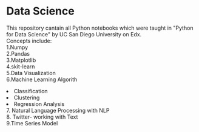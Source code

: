 # Data Science 
This repository cantain all Python notebooks which were taught in "Python for Data Science" by UC San Diego University on Edx.<br>
Concepts include:<br>
 1.Numpy <br>
 2.Pandas <br>
 3.Matplotlib<br>
 4.skit-learn<br>
 5.Data Visualization<br> 
 6.Machine Learning Algorith<br> 
  <li> Classification </li>
  <li> Clustering </li>
   <li> Regression Analysis</li>
  7. Natural Language Processing with NLP<br>
  8. Twitter- working with Text<br>
  9.Time Series Model<br>
